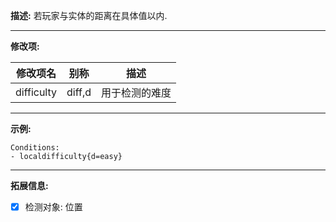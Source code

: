 **描述:** 若玩家与实体的距离在具体值以内.

---

**修改项:**

| 修改项名  | 别称           | 描述                      |
| --------- | -------------- | ------------------------- |
| difficulty | diff,d | 用于检测的难度 |

---

**示例:**

```
Conditions:
- localdifficulty{d=easy}
```

---

**拓展信息:**

- [x] 检测对象: 位置